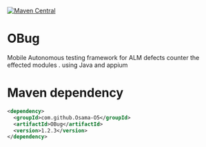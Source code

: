 [![Maven Central](https://maven-badges.herokuapp.com/maven-central/com.github.com/Osama-O5/OBug/badge.svg?style=plastic)](https://maven-badges.herokuapp.com/maven-central/com.github.com/Osama-O5/OBug)
# OBug
Mobile Autonomous testing framework for ALM defects counter the effected modules . 
using Java and appium

# Maven dependency
```xml
<dependency>
  <groupId>com.github.Osama-O5</groupId>
  <artifactId>OBug</artifactId>
  <version>1.2.3</version>
</dependency>
    
```
